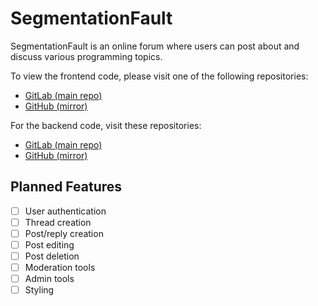 # SegmentationFault

SegmentationFault is an online forum where users can post about and discuss various programming topics.

To view the frontend code, please visit one of the following repositories:

- [GitLab (main repo)](https://git.julianneadams.info/LeftySolara/programming-forum-frontend)
- [GitHub (mirror)](https://github.com/LeftySolara/programming-forum-frontend)

For the backend code, visit these repositories:

- [GitLab (main repo)](https://git.julianneadams.info/LeftySolara/programming-forum-backend)
- [GitHub (mirror)](https://github.com/LeftySolara/programming-forum-backend)

## Planned Features

- [ ] User authentication
- [ ] Thread creation
- [ ] Post/reply creation
- [ ] Post editing
- [ ] Post deletion
- [ ] Moderation tools
- [ ] Admin tools
- [ ] Styling
